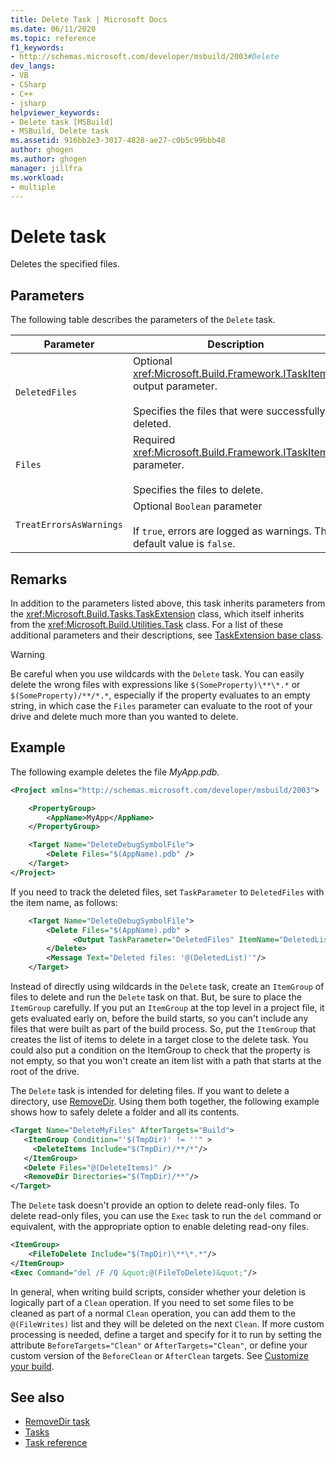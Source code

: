 ```yaml
---
title: Delete Task | Microsoft Docs
ms.date: 06/11/2020
ms.topic: reference
f1_keywords:
- http://schemas.microsoft.com/developer/msbuild/2003#Delete
dev_langs:
- VB
- CSharp
- C++
- jsharp
helpviewer_keywords:
- Delete task [MSBuild]
- MSBuild, Delete task
ms.assetid: 916bb2e3-3017-4828-ae27-c0b5c99bbb48
author: ghogen
ms.author: ghogen
manager: jillfra
ms.workload:
- multiple
---
```

# Delete task

Deletes the specified files.

## Parameters

The following table describes the parameters of the `Delete` task.

|Parameter|Description|
|---------------|-----------------|
|`DeletedFiles`|Optional <xref:Microsoft.Build.Framework.ITaskItem>`[]` output parameter.<br /><br /> Specifies the files that were successfully deleted.|
|`Files`|Required <xref:Microsoft.Build.Framework.ITaskItem>`[]` parameter.<br /><br /> Specifies the files to delete.|
|`TreatErrorsAsWarnings`|Optional `Boolean` parameter<br /><br /> If `true`, errors are logged as warnings. The default value is `false`.|

## Remarks

In addition to the parameters listed above, this task inherits parameters from the <xref:Microsoft.Build.Tasks.TaskExtension> class, which itself inherits from the <xref:Microsoft.Build.Utilities.Task> class. For a list of these additional parameters and their descriptions, see [TaskExtension base class](../msbuild/taskextension-base-class.md).

> [!WARNING]
> Be careful when you use wildcards with the `Delete` task. You can easily delete the wrong files with expressions like `$(SomeProperty)\**\*.*` or `$(SomeProperty)/**/*.*`, especially if the property evaluates to an empty string, in which case the `Files` parameter can evaluate to the root of your drive and delete much more than you wanted to delete.

## Example

The following example deletes the file *MyApp.pdb*.

```xml
<Project xmlns="http://schemas.microsoft.com/developer/msbuild/2003">

    <PropertyGroup>
        <AppName>MyApp</AppName>
    </PropertyGroup>

    <Target Name="DeleteDebugSymbolFile">
        <Delete Files="$(AppName).pdb" />
    </Target>
</Project>
```

If you need to track the deleted files, set `TaskParameter` to `DeletedFiles` with the item name, as follows:

```xml
    <Target Name="DeleteDebugSymbolFile">
        <Delete Files="$(AppName).pdb" >
              <Output TaskParameter="DeletedFiles" ItemName="DeletedList"/>
        </Delete>
        <Message Text="Deleted files: '@(DeletedList)'"/>
    </Target>
```

Instead of directly using wildcards in the `Delete` task, create an `ItemGroup` of files to delete and run the `Delete` task on that. But, be sure to place the `ItemGroup` carefully. If you put an `ItemGroup` at the top level in a project file, it gets evaluated early on, before the build starts, so you can't include any files that were built as part of the build process. So, put the `ItemGroup` that creates the list of items to delete in a target close to the delete task. You could also put a condition on the ItemGroup to check that the property is not empty, so that you won't create an item list with a path that starts at the root of the drive.

The `Delete` task is intended for deleting files. If you want to delete a directory, use [RemoveDir](removedir-task.md). Using them both together, the following example shows how to safely delete a folder and all its contents.

```xml
<Target Name="DeleteMyFiles" AfterTargets="Build">
   <ItemGroup Condition="'$(TmpDir)' != ''" >
     <DeleteItems Include="$(TmpDir)/**/*"/>
   </ItemGroup>
   <Delete Files="@(DeleteItems)" />
   <RemoveDir Directories="$(TmpDir)/**"/>
</Target>
```

The `Delete` task doesn't provide an option to delete read-only files. To delete read-only files, you can use the `Exec` task to run the `del` command or equivalent, with the appropriate option to enable deleting read-ony files.

```xml
<ItemGroup>
    <FileToDelete Include="$(TmpDir)\**\*.*"/>
</ItemGroup>
<Exec Command="del /F /Q &quot;@(FileToDelete)&quot;"/>
```

In general, when writing build scripts, consider whether your deletion is logically part of a `Clean` operation. If you need to set some files to be cleaned as part of a normal `Clean` operation, you can add them to the `@(FileWrites)` list and they will be deleted on the next `Clean`. If more custom processing is needed, define a target and specify for it to run by setting the attribute `BeforeTargets="Clean"` or `AfterTargets="Clean"`, or define your custom version of the `BeforeClean` or `AfterClean` targets. See [Customize your build](customize-your-build.md).

## See also

- [RemoveDir task](removedir-task.md)
- [Tasks](../msbuild/msbuild-tasks.md)
- [Task reference](../msbuild/msbuild-task-reference.md)
